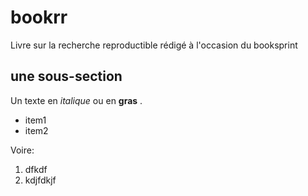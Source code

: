 # bookrr
Livre sur la recherche reproductible rédigé à l'occasion du booksprint

## une sous-section

Un texte en *italique* ou en **gras** .


- item1
- item2

Voire:
1. dfkdf
2. kdjfdkjf

